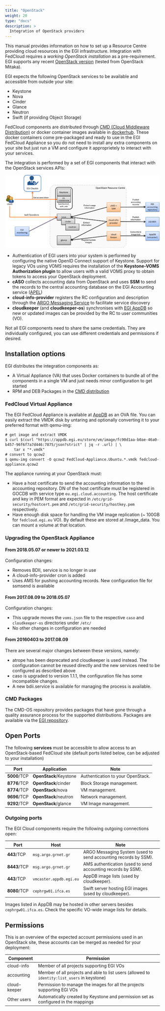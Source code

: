 ```yaml
---
title: "OpenStack"
weight: 20
type: "docs"
description: >
  Integration of OpenStack providers
---
```


This manual provides information on how to set up a Resource Centre providing
cloud resources in the EGI infrastructure. Integration with FedCloud requires a
_working OpenStack installation_ as a pre-requirement. EGI supports any recent
[OpenStack version](http://releases.openstack.org) (tested from OpenStack Mitaka).

EGI expects the following OpenStack services to be available and accessible from
outside your site:

- Keystone
- Nova
- Cinder
- Glance
- Neutron
- Swift (if providing Object Storage)

FedCloud components are distributed through
[CMD (Cloud Middleware Distribution)](https://wiki.egi.eu/wiki/EGI_Cloud_Middleware_Distribution)
or docker container images available in [dockerhub](https://hub.docker.com/).
These docker containers come pre-packaged and ready to use in the EGI FedCloud
Appliance so you do not need to install any extra components on your site but
just run a VM and configure it approprietely to interact with your services.

The integration is performed by a set of EGI components that interact with the
OpenStack services APIs:

![image](openstacksite.png)

- Authentication of EGI users into your system is performed by configuring the
  native OpenID Connect support of Keystone. Support for legacy VOs using VOMS
  requires the installation of the **Keystone-VOMS Authorization plugin** to
  allow users with a valid VOMS proxy to obtain tokens to access your OpenStack
  deployment.
- **cASO** collects accounting data from OpenStack and uses **SSM** to send the
  records to the central accounting database on the EGI Accounting service
  ([APEL](https://apel.github.io/))
- **cloud-info-provider** registers the RC configuration and description through
  the [ARGO Messaging Service](https://argoeu.github.io/guides/messaging/) to
  facilitate service discovery
- **cloudkeeper** (and **cloudkeeper-os**) synchronises with
  [EGI AppDB](https://appdb.egi.eu/browse/cloud) so new or updated images can be
  provided by the RC to user communities (VO).

Not all EGI components need to share the same credentials. They are individually
configured, you can use different credentials and permissions if desired.

## Installation options

EGI distributes the integration components as:

- A Virtual Appliance (VA) that uses Docker containers to bundle all of the
  components in a single VM and just needs minor configuration to get started
- RPM and DEB Packages in the
  [CMD distribution](https://wiki.egi.eu/wiki/EGI_Cloud_Middleware_Distribution)

### FedCloud Virtual Appliance

The EGI FedCloud Appliance is available at
[AppDB](https://appdb.egi.eu/store/vappliance/fedcloud.integration.appliance.openstack)
as an OVA file. You can easily extract the VMDK disk by untaring and optionally
converting it to your preferred format with qemu-img:

<!-- markdownlint-disable line-length -->
```shell
# get image and extract VMDK
$ curl $(curl "https://appdb.egi.eu/store/vm/image/fc90d1aa-b0ae-46a0-b457-96f6f7a7d446:7875/json?strict" | jq -r .url) | \
    tar x "*.vmdk"
# convert to qcow2
$ qemu-img convert -O qcow2 FedCloud-Appliance.Ubuntu.*.vmdk fedcloud-appliance.qcow2
```
<!-- markdownlint-enable line-length -->

The appliance running at your OpenStack must:

- Have a host certificate to send the accounting information to the accounting
  repository. DN of the host certificate must be registered in GOCDB with
  service type `eu.egi.cloud.accounting`. The host certificate and key in PEM
  format are expected in `/etc/grid-security/hostcert.pem` and
  `/etc/grid-security/hostkey.pem` respectively.
- Have enough disk space for handling the VM image replication (\~ 100GB for
  `fedcloud.egi.eu` VO). By default these are stored at /image_data. You can
  mount a volume at that location.

### Upgrading the OpenStack Appliance

#### From 2018.05.07 or newer to 2021.03.12

Configuration changes:

- Removes BDII, service is no longer in use
- A cloud-info-provider cron is added
- Uses AMS for pushing accounting records. New configuration
  file for ssmsend is available

#### From 2017.08.09 to 2018.05.07

Configuration changes:

- This upgrade moves the `voms.json` file to the respective `caso` and
  `cloudkeeper-os` directories under `/etc/`
- No other changes in configuration are needed

#### From 20160403 to 2017.08.09

There are several major changes between these versions, namely:

- atrope has been deprecated and cloudkeeper is used instead. The configuration
  cannot be reused directly and the new services need to be configured as
  described above
- caso is upgraded to version 1.1.1, the configuration file has some
  incompatible changes.
- A new bdii.service is available for managing the process is available.

### CMD Packages

The CMD-OS repository provides packages that have gone through a quality
assurance process for the supported distributions. Packages are available
via the [EGI repository](https://repository.egi.eu).

## Open Ports

The following **services** must be accessible to allow access to an
OpenStack-based FedCloud site (default ports listed below, can be adjusted to
your installation)

<!-- markdownlint-disable line-length -->
| Port         | Application            | Note                                                             |
| ------------ | ---------------------- | ---------------------------------------------------------------- |
| **5000**/TCP | **OpenStack**/Keystone | Authentication to your OpenStack.                                |
| **8776**/TCP | **OpenStack**/cinder   | Block Storage management.                                        |
| **8774**/TCP | **OpenStack**/nova     | VM management.                                                   |
| **9696**/TCP | **OpenStack**/neutron  | Network management.                                              |
| **9292**/TCP | **OpenStack**/glance   | VM Image management.                                             |
<!-- markdownlint-enable line-length -->

### Outgoing ports

The EGI Cloud components require the following outgoing connections open:

<!-- markdownlint-disable line-length -->
| Port          | Host                    | Note                                                            |
| ------------- | ----------------------- | --------------------------------------------------------------- |
| **443**/TCP   | `msg.argo.grnet.gr`     | ARGO Messaging System (used to send accounting records by SSM). |
| **8443**/TCP  | `msg.argo.grnet.gr`     | AMS authentication (used to send accounting records by SSM).    |
| **443**/TCP   | `vmcaster.appdb.egi.eu` | AppDB image lists (used by cloudkeeper).                        |
| **8080**/TCP  | `cephrgw01.ifca.es`     | Swift server hosting EGI images (used by cloudkeeper).          |
<!-- markdownlint-enable line-length -->

Images listed in AppDB may be hosted in other servers besides
`cephrgw01.ifca.es`. Check the specific VO-wide image lists for details.

## Permissions

This is an overview of the expected account permissions used in an OpenStack
site, these accounts can be merged as needed for your deployment:

<!-- markdownlint-disable line-length -->
| Component    | Permission                                                                                   |
| ------------ | -------------------------------------------------------------------------------------------- |
| cloud-info   | Member of all projects supporting EGI VOs                                                    |
| accounting   | Member of all projects and able to list users (allowed to `identity:list_users` in keystone) |
| cloud-keeper | Permission to manage the images for all the projects supporting EGI VOs                      |
| Other users  | Automatically created by Keystone and permission set as configured in the mappings           |
<!-- markdownlint-enable line-length -->
